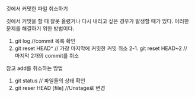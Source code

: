 깃에서 커밋한 파일 취소하기

깃에서 커밋을 할 때 잘못 올렸거나 다시 내리고 싶은 경우가 발생할 때가 있다.
이러한 문제를 해결하기 위한 방법이다.
1. git log //commit 목록 확인
2. git reset HEAD^ // 가장 마지막에 커밋한 커밋 취소
2-1. git reset HEAD~2 // 마지막 2개의 commit를 취소

참고
add를 취소하는 방법
1. git status // 파일들의 상태 확인
2. git reser HEAD [file] //Unstage로 변경 
